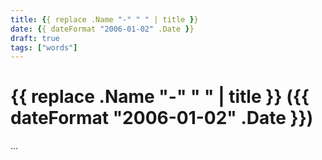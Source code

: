 ```yaml
---
title: {{ replace .Name "-" " " | title }}
date: {{ dateFormat "2006-01-02" .Date }}
draft: true
tags: ["words"]
---
```


# {{ replace .Name "-" " " | title }} ({{ dateFormat "2006-01-02" .Date }})

... 